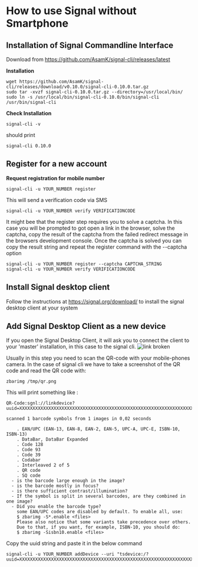 # How to use Signal without Smartphone

## Installation of Signal Commandline Interface 

Download from https://github.com/AsamK/signal-cli/releases/latest

**Installation**
``` 
wget https://github.com/AsamK/signal-cli/releases/download/v0.10.0/signal-cli-0.10.0.tar.gz
sudo tar -xvzf signal-cli-0.10.0.tar.gz --directory=/usr/local/bin/
sudo ln -s /usr/local/bin/signal-cli-0.10.0/bin/signal-cli /usr/bin/signal-cli
```

**Check Installation**
```
signal-cli -v
```
should print
```
signal-cli 0.10.0
```

## Register for a new account 
**Request registration for mobile number**
```
signal-cli -u YOUR_NUMBER register
```
This will send a verification code via SMS

```
signal-cli -u YOUR_NUMBER verify VERIFICATIONCODE
```

It might bee that the register step requires you to solve a captcha. 
In this case you will be prompted to got open a link in the browser, solve the captcha, copy the result of the captcha from the failed redirect message in the browsers development console. 
Once the captcha is solved you can copy the result string and repeat the register command with the --captcha option
```
signal-cli -u YOUR_NUMBER register --captcha CAPTCHA_STRING
signal-cli -u YOUR_NUMBER verify VERIFICATIONCODE
```

## Install Signal desktop client
Follow the instructions at https://signal.org/download/ to install the signal desktop client at your system 

## Add Signal Desktop Client as a new device
If you open the Signal Desktop Client, it will ask you to connect the client to your 'master' installation, in this case to the signal cli. 
![link broken](images/add_device.png)

Usually in this step you need to scan the QR-code with your mobile-phones camera. 
In the case of signal cli we have to take a screenshot of the QR code and read the QR code with:
```
zbarimg /tmp/qr.png
```
This will print something like : 
```
QR-Code:sgnl://linkdevice?uuid=XXXXXXXXXXXXXXXXXXXXXXXXXXXXXXXXXXXXXXXXXXXXXXXXXXXXXXXXXXXXXXXXXXXXXXXXXXX

scanned 1 barcode symbols from 1 images in 0,02 seconds

	. EAN/UPC (EAN-13, EAN-8, EAN-2, EAN-5, UPC-A, UPC-E, ISBN-10, ISBN-13)
	. DataBar, DataBar Expanded
	. Code 128
	. Code 93
	. Code 39
	. Codabar
	. Interleaved 2 of 5
	. QR code
	. SQ code
  - is the barcode large enough in the image?
  - is the barcode mostly in focus?
  - is there sufficient contrast/illumination?
  - If the symbol is split in several barcodes, are they combined in one image?
  - Did you enable the barcode type?
    some EAN/UPC codes are disabled by default. To enable all, use:
    $ zbarimg -S*.enable <files>
    Please also notice that some variants take precedence over others.
    Due to that, if you want, for example, ISBN-10, you should do:
    $ zbarimg -Sisbn10.enable <files>
```

Copy the uuid string and paste it in the below command
```
signal-cli -u YOUR_NUMBER addDevice --uri "tsdevice:/?uuid=XXXXXXXXXXXXXXXXXXXXXXXXXXXXXXXXXXXXXXXXXXXXXXXXXXXXXXXXXXXXXXXXXXXXXXXXXXX"
```
